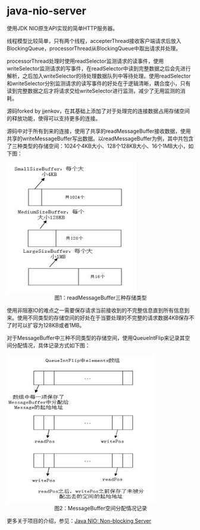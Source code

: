 # java-nio-server  
使用JDK NIO原生API实现的简单HTTP服务器。   

线程模型比较简单，只有两个线程，accepterThread接收客户端请求后放入BlockingQueue，processorThread从BlockingQueue中取出请求并处理。  

processorThread处理时使用readSelector监测请求的读事件，使用writeSelector监测请求的写事件，在readSelector中读到完整数据之后会先进行解析，之后加入writeSelector的待处理数据队列中等待处理。使用readSelector和writeSelector分别监测请求的读写事件的好处在于逻辑清晰，耦合度小，只有读到完整数据之后才将请求交给writeSelector进行监测，减少了无用监测的消耗。  

源码forked by jjenkov，在其基础上添加了对于处理完的连接数据占用存储空间的释放功能，使得可以支持更多的连接。  

源码中对于所有到来的连接，使用了共享的readMessageBuffer接收数据，使用共享的writeMessageBuffer写出数据。以readMessageBuffer为例，其中共包含了三种类型的存储空间：1024个4KB大小、128个128KB大小、16个1MB大小，如下图：  

<img src="/img/selectBufferSize.jpg" width="350" height="350" alt="readMessageBuffer三种存储类型" />
<center>图1：readMessageBuffer三种存储类型</center>   


使用非阻塞IO的难点之一需要保存请求当前接收到的不完整信息直到所有信息到来。使用不同类型的存储空间的好处在于当要处理的不完整的请求数据4KB保存不了时可以扩容为128KB或者1MB。  

对于MessageBuffer中三种不同类型的存储空间，使用QueueIntFlip来记录其空间分配情况，具体记录方式如下图：   

<img src="/img/QueueIntFlip.jpg" width="400" height="400" alt="MessageBuffer空间分配情况记录" />
<center>图2：MessageBuffer空间分配情况记录</center>    


更多关于项目的介绍，参见：[Java NIO: Non-blocking Server](http://tutorials.jenkov.com/java-nio/non-blocking-server.html)   
